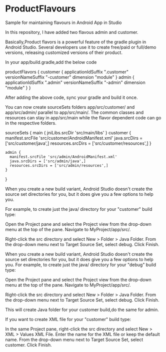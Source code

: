 # ProductFlavours
Sample for maintaining flavours in Android App in Studio


In this repository, I have added two flavous admin and customer.

Basically,Product flavors is a powerful feature of the gradle plugin in Android Studio. 
Several developers use it to create free/paid or full/demo versions, releasing customized versions of their product.

In your app/build.gradle,add the below code

productFlavors {
    customer {
      applicationIdSuffix ".customer"
      versionNameSuffix "-customer"
      dimension "module"
    }
    admin {
      applicationIdSuffix ".admin"
      versionNameSuffix "-admin"
      dimension "module"
    }
 }
 
 After adding the above code, sync your gradle and build it once.
 
 
 
 
 
 You can now create sourceSets folders app/src/customer/ and app/src/admin/ parallel to app/src/main/. 
 The common classes and resources can stay in app/src/main while the flavor dependent code can go in the
 respective folders. 
 
 
  sourceSets {
    main {
      jniLibs.srcDir 'src/main/libs'
    }
    customer {
      manifest.srcFile 'src/customer/AndroidManifest.xml'
      java.srcDirs = ['src/customer/java',]
      resources.srcDirs = ['src/customer/resources',]
     }

    admin {
      manifest.srcFile 'src/admin/AndroidManifest.xml'
      java.srcDirs = ['src/admin/java',]
      resources.srcDirs = ['src/admin/resources',]
    }
   }
      
      
When you create a new build variant, Android Studio doesn't create the source set directories for you,
but it does give you a few options to help you.

For example, to create just the java/ directory for your "customer" build type:

Open the Project pane and select the Project view from the drop-down menu at the top of the pane.
Navigate to MyProject/app/src/.

Right-click the src directory and select New > Folder > Java Folder.
From the drop-down menu next to Target Source Set, select debug.
Click Finish.

When you create a new build variant, Android Studio doesn't create the source set directories for you, but it does give you a few options to help you. For example, to create just the java/ directory for your "debug" build type:

Open the Project pane and select the Project view from the drop-down menu at the top of the pane.
Navigate to MyProject/app/src/.

Right-click the src directory and select New > Folder > Java Folder.
From the drop-down menu next to Target Source Set, select debug.
Click Finish.

This will create Java folder for your customer build,do the same for admin.

If you want to create  XML file for your "customer" build type:

In the same Project pane, right-click the src directory and select New > XML > Values XML File.
Enter the name for the XML file or keep the default name.
From the drop-down menu next to Target Source Set, select customer.
Click Finish.



 
 
 
 

